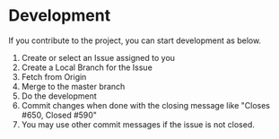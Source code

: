 # Development

If you contribute to the project, you can start development as below.

1. Create or select an Issue assigned to you
2. Create a Local Branch for the Issue
3. Fetch from Origin
4. Merge to the master branch
5. Do the development
6. Commit changes when done with the closing message like "Closes #650, Closed #590"
7. You may use other commit messages if the issue is not closed.


